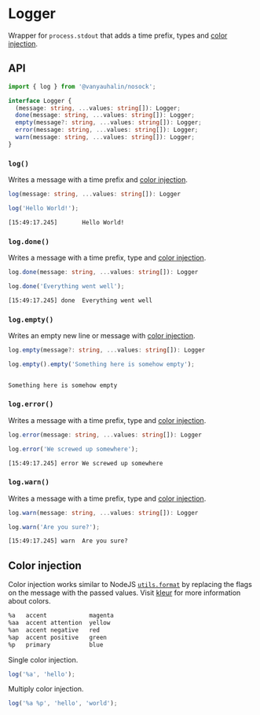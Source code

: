 # Logger

Wrapper for `process.stdout` that adds a time prefix, types and [color injection](#color-injection).

## API

```js
import { log } from '@vanyauhalin/nosock';
```

```ts
interface Logger {
  (message: string, ...values: string[]): Logger;
  done(message: string, ...values: string[]): Logger;
  empty(message?: string, ...values: string[]): Logger;
  error(message: string, ...values: string[]): Logger;
  warn(message: string, ...values: string[]): Logger;
}
```

### `log()`

Writes a message with a time prefix and [color injection](#color-injection).

```ts
log(message: string, ...values: string[]): Logger
```

```js
log('Hello World!');
```

```txt
[15:49:17.245]       Hello World!
```

### `log.done()`

Writes a message with a time prefix, type and [color injection](#color-injection).

```ts
log.done(message: string, ...values: string[]): Logger
```

```js
log.done('Everything went well');
```

```txt
[15:49:17.245] done  Everything went well
```

### `log.empty()`

Writes an empty new line or message with [color injection](#color-injection).

```ts
log.empty(message?: string, ...values: string[]): Logger
```

```js
log.empty().empty('Something here is somehow empty');
```

```txt

Something here is somehow empty
```

### `log.error()`

Writes a message with a time prefix, type and [color injection](#color-injection).

```ts
log.error(message: string, ...values: string[]): Logger
```

```js
log.error('We screwed up somewhere');
```

```txt
[15:49:17.245] error We screwed up somewhere
```

### `log.warn()`

Writes a message with a time prefix, type and [color injection](#color-injection).

```ts
log.warn(message: string, ...values: string[]): Logger
```

```js
log.warn('Are you sure?');
```

```txt
[15:49:17.245] warn  Are you sure?
```

## Color injection

Color injection works similar to NodeJS [`utils.format`](https://nodejs.org/api/util.html#utilformatformat-args) by replacing the flags on the message with the passed values. Visit [kleur](https://github.com/lukeed/kleur) for more information about colors.

```txt
%a   accent            magenta
%aa  accent attention  yellow
%an  accent negative   red
%ap  accent positive   green
%p   primary           blue
```

Single color injection.

```js
log('%a', 'hello');
```

Multiply color injection.

```js
log('%a %p', 'hello', 'world');
```
